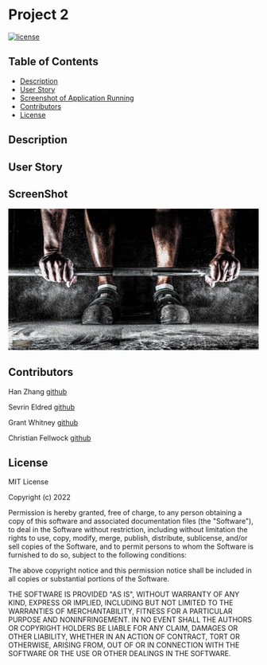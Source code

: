 # Project 2 

[![license](https://img.shields.io/static/v1?label=license&message=MIT&color=yellow)](https://opensource.org/licenses/MIT)

## Table of Contents

- [Description](#description)
- [User Story](#user-story)
- [Screenshot of Application Running](#screenshot)
- [Contributors](#contributors)
- [License](#license)

## Description


## User Story


## ScreenShot

![Screenshot](./public/assets/img/gym.jpg)

## Contributors

Han Zhang [github](https://github.com/hanzhang52)

Sevrin Eldred [github](https://github.com/sevrinbe) 

Grant Whitney [github](https://github.com/gwhitney15)

Christian Fellwock [github](https://github.com/cfellwock)

## License

MIT License

Copyright (c) 2022

Permission is hereby granted, free of charge, to any person obtaining a copy
of this software and associated documentation files (the "Software"), to deal
in the Software without restriction, including without limitation the rights
to use, copy, modify, merge, publish, distribute, sublicense, and/or sell
copies of the Software, and to permit persons to whom the Software is
furnished to do so, subject to the following conditions:

The above copyright notice and this permission notice shall be included in all
copies or substantial portions of the Software.

THE SOFTWARE IS PROVIDED "AS IS", WITHOUT WARRANTY OF ANY KIND, EXPRESS OR
IMPLIED, INCLUDING BUT NOT LIMITED TO THE WARRANTIES OF MERCHANTABILITY,
FITNESS FOR A PARTICULAR PURPOSE AND NONINFRINGEMENT. IN NO EVENT SHALL THE
AUTHORS OR COPYRIGHT HOLDERS BE LIABLE FOR ANY CLAIM, DAMAGES OR OTHER
LIABILITY, WHETHER IN AN ACTION OF CONTRACT, TORT OR OTHERWISE, ARISING FROM,
OUT OF OR IN CONNECTION WITH THE SOFTWARE OR THE USE OR OTHER DEALINGS IN THE
SOFTWARE.
